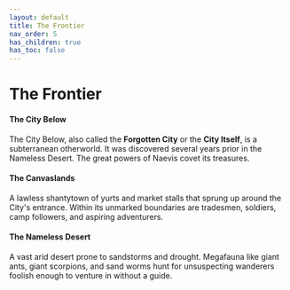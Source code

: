 ```yaml
---
layout: default
title: The Frontier
nav_order: 5
has_children: true
has_toc: false
---
```


# The Frontier

#### The City Below

The City Below, also called the **Forgotten City** or the **City Itself**, is a subterranean otherworld. It was discovered several years prior in the Nameless Desert. The great powers of Naevis covet its treasures.

#### The Canvaslands

A lawless shantytown of yurts and market stalls that sprung up around the City's entrance. Within its unmarked boundaries are tradesmen, soldiers, camp followers, and aspiring adventurers. 

<!-- A few national embassies stand watch over the region, keeping careful watch over the items and delvers that return from the City Below. -->

#### The Nameless Desert

A vast arid desert prone to sandstorms and drought. Megafauna like giant ants, giant scorpions, and sand worms hunt for unsuspecting wanderers foolish enough to venture in without a guide.